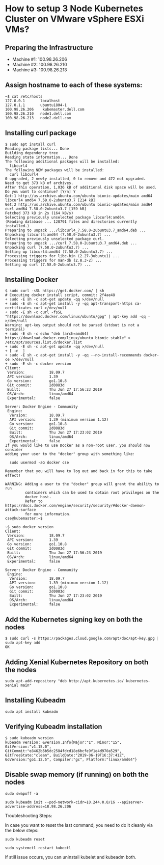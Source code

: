 # How to setup 3 Node Kubernetes Cluster on VMware vSphere ESXi VMs?

## Preparing the Infrastructure

- Machine #1: 100.98.26.206
- Machine #2: 100.98.26.210
- Machine #3: 100.98.26.213

## Assign hostname to each of these systems:

```
~$ cat /etc/hosts
127.0.0.1       localhost
127.0.1.1       ubuntu1804-1
100.98.26.206    kubemaster.dell.com
100.98.26.210   node1.dell.com
100.98.26.213   node2.dell.com
```

## Installing curl package

```
$ sudo apt install curl
Reading package lists... Done
Building dependency tree
Reading state information... Done
The following additional packages will be installed:
  libcurl4
The following NEW packages will be installed:
  curl libcurl4
0 upgraded, 2 newly installed, 0 to remove and 472 not upgraded.
Need to get 373 kB of archives.
After this operation, 1,036 kB of additional disk space will be used.
Do you want to continue? [Y/n] Y
Get:1 http://us.archive.ubuntu.com/ubuntu bionic-updates/main amd64 libcurl4 amd64 7.58.0-2ubuntu3.7 [214 kB]
Get:2 http://us.archive.ubuntu.com/ubuntu bionic-updates/main amd64 curl amd64 7.58.0-2ubuntu3.7 [159 kB]
Fetched 373 kB in 2s (164 kB/s)
Selecting previously unselected package libcurl4:amd64.
(Reading database ... 128791 files and directories currently installed.)
Preparing to unpack .../libcurl4_7.58.0-2ubuntu3.7_amd64.deb ...
Unpacking libcurl4:amd64 (7.58.0-2ubuntu3.7) ...
Selecting previously unselected package curl.
Preparing to unpack .../curl_7.58.0-2ubuntu3.7_amd64.deb ...
Unpacking curl (7.58.0-2ubuntu3.7) ...
Setting up libcurl4:amd64 (7.58.0-2ubuntu3.7) ...
Processing triggers for libc-bin (2.27-3ubuntu1) ...
Processing triggers for man-db (2.8.3-2) ...
Setting up curl (7.58.0-2ubuntu3.7) ...
```

## Installing Docker

```
$ sudo curl -sSL https://get.docker.com/ | sh
# Executing docker install script, commit: 2f4ae48
+ sudo -E sh -c apt-get update -qq >/dev/null
+ sudo -E sh -c apt-get install -y -qq apt-transport-https ca-certificates curl >/dev/null
+ sudo -E sh -c curl -fsSL "https://download.docker.com/linux/ubuntu/gpg" | apt-key add -qq - >/dev/null
Warning: apt-key output should not be parsed (stdout is not a terminal)
+ sudo -E sh -c echo "deb [arch=amd64] https://download.docker.com/linux/ubuntu bionic stable" > /etc/apt/sources.list.d/docker.list
+ sudo -E sh -c apt-get update -qq >/dev/null
+ [ -n  ]
+ sudo -E sh -c apt-get install -y -qq --no-install-recommends docker-ce >/dev/null
+ sudo -E sh -c docker version
Client:
 Version:           18.09.7
 API version:       1.39
 Go version:        go1.10.8
 Git commit:        2d0083d
 Built:             Thu Jun 27 17:56:23 2019
 OS/Arch:           linux/amd64
 Experimental:      false

Server: Docker Engine - Community
 Engine:
  Version:          18.09.7
  API version:      1.39 (minimum version 1.12)
  Go version:       go1.10.8
  Git commit:       2d0083d
  Built:            Thu Jun 27 17:23:02 2019
  OS/Arch:          linux/amd64
  Experimental:     false
If you would like to use Docker as a non-root user, you should now consider
adding your user to the "docker" group with something like:

  sudo usermod -aG docker cse

Remember that you will have to log out and back in for this to take effect!

WARNING: Adding a user to the "docker" group will grant the ability to run
         containers which can be used to obtain root privileges on the
         docker host.
         Refer to https://docs.docker.com/engine/security/security/#docker-daemon-attack-surface
         for more information.
cse@kubemaster:~$
```

```
~$ sudo docker version
Client:
 Version:           18.09.7
 API version:       1.39
 Go version:        go1.10.8
 Git commit:        2d0083d
 Built:             Thu Jun 27 17:56:23 2019
 OS/Arch:           linux/amd64
 Experimental:      false

Server: Docker Engine - Community
 Engine:
  Version:          18.09.7
  API version:      1.39 (minimum version 1.12)
  Go version:       go1.10.8
  Git commit:       2d0083d
  Built:            Thu Jun 27 17:23:02 2019
  OS/Arch:          linux/amd64
  Experimental:     false

```

## Add the Kubernetes signing key on both the nodes

```
$ sudo curl -s https://packages.cloud.google.com/apt/doc/apt-key.gpg | sudo apt-key add
OK
```

## Adding Xenial Kubernetes Repository on both the nodes

```
sudo apt-add-repository "deb http://apt.kubernetes.io/ kubernetes-xenial main"
```

## Installing Kubeadm

```
sudo apt install kubeadm
```

## Verifying Kubeadm installation

```
$ sudo kubeadm version
kubeadm version: &version.Info{Major:"1", Minor:"15", GitVersion:"v1.15.0", GitCommit:"e8462b5b5dc2584fdcd18e6bcfe9f1e4d970a529", GitTreeState:"clean", BuildDate:"2019-06-19T16:37:41Z", GoVersion:"go1.12.5", Compiler:"gc", Platform:"linux/amd64"}
```

## Disable swap memory (if running) on both the nodes

```
sudo swapoff -a
```

```
sudo kubeadm init --pod-network-cidr=10.244.0.0/16 --apiserver-advertise-address=10.98.26.206

```

Troubleshooting Steps:

In case you want to reset the last command, you need to do it cleanly via the below steps:

```
sudo kubeadm reset
```

```
sudo systemctl restart kubectl
```

If still issue occurs, you can uninstall kubelet and kubeadm both.




